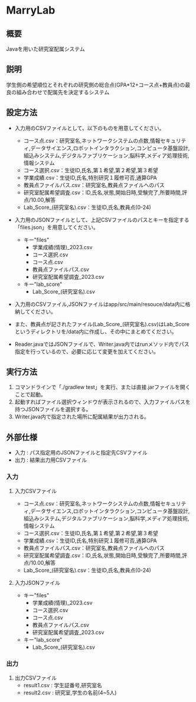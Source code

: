 # MarryLab

## 概要

Javaを用いた研究室配属システム

## 説明

学生側の希望順位とそれぞれの研究側の総合点(GPA*12+コース点+教員点)の最良の組み合わせで配属先を決定するシステム

## 設定方法

+ 入力用のCSVファイルとして、以下のものを用意してください。<br>
    + コース点.csv：研究室名,ネットワークシステムの点数,情報セキュリティ,データサイエンス,ロボットインタラクション,コンピュータ基盤設計,組込みシステム,デジタルファブリケーション,脳科学,メディア処理技術,情報システム<br>
    + コース選択.csv：生徒ID,氏名,第１希望,第２希望,第３希望<br>
    + 学業成績.csv：生徒ID,氏名,特別研究１履修可否,通算GPA<br>
    + 教員点ファイルパス.csv：研究室名,教員点ファイルへのパス<br>
    + 研究室配属希望調査.csv：ID,氏名,状態,開始日時,受験完了,所要時間,評点/10.00,解答<br>
    + Lab_Score_(研究室名).csv：生徒ID,氏名,教員点(0-24)<br>

+ 入力用のJSONファイルとして、上記CSVファイルのパスとキーを指定する「files.json」を用意してください。<br>
    + キー"files"<br>
        + 学業成績(情理)_2023.csv<br>
        + コース選択.csv<br>
        + コース点.csv<br>
        + 教員点ファイルパス.csv<br>
        + 研究室配属希望調査_2023.csv<br>
    + キー"lab_score"<br>
        + Lab_Score_(研究室名).csv<br>

+ 入力用のCSVファイル,JSONファイルはapp/src/main/resouce/data内に格納してください。<br>

+ また、教員点が記されたファイル(Lab_Score_(研究室名).csv)はLab_Scoreというディレクトリを/data内に作成し、その中にまとめてください。<br>

+ Reader.javaではJSONファイルで、Writer.java内ではrunメソッド内でパス指定を行っているので、必要に応じて変更を加えてください。

## 実行方法

1. コマンドラインで「./gradlew test」を実行、または直接.jarファイルを開くことで起動。<br>
2. 起動すればファイル選択ウィンドウが表示されるので、入力ファイルパスを持つJSONファイルを選択する。<br>
3. Writer.java内で指定された場所に配属結果が出力される。<br>

## 外部仕様

+ 入力 : パス指定用のJSONファイルと指定先CSVファイル<br>
+ 出力 : 結果出力用CSVファイル<br>

### 入力

1. 入力CSVファイル<br>
    + コース点.csv：研究室名,ネットワークシステムの点数,情報セキュリティ,データサイエンス,ロボットインタラクション,コンピュータ基盤設計,組込みシステム,デジタルファブリケーション,脳科学,メディア処理技術,情報システム<br>
    + コース選択.csv：生徒ID,氏名,第１希望,第２希望,第３希望<br>
    + 学業成績.csv：生徒ID,氏名,特別研究１履修可否,通算GPA<br>
    + 教員点ファイルパス.csv：研究室名,教員点ファイルへのパス<br>
    + 研究室配属希望調査.csv：ID,氏名,状態,開始日時,受験完了,所要時間,評点/10.00,解答<br>
    + Lab_Score_(研究室名).csv：生徒ID,氏名,教員点(0-24)<br>

2. 入力JSONファイル<br>
    + キー"files"<br>
        + 学業成績(情理)_2023.csv<br>
        + コース選択.csv<br>
        + コース点.csv<br>
        + 教員点ファイルパス.csv<br>
        + 研究室配属希望調査_2023.csv<br>
    + キー"lab_score"<br>
        + Lab_Score_(研究室名).csv<br>

### 出力

1. 出力CSVファイル
    + result1.csv : 学生証番号,研究室名<br>
    + result2.csv : 研究室,学生の名前(4~5人)<br>

